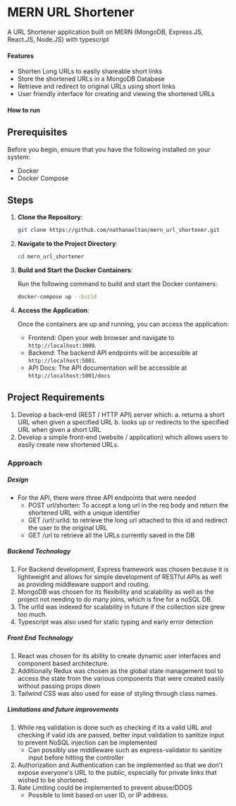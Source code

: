 # MERN URL Shortener

A URL Shortener application built on MERN (MongoDB, Express.JS, React.JS, Node.JS) with typescript

#### Features
* Shorten Long URLs to easily shareable short links
* Store the shortened URLs in a MongoDB Database
* Retrieve and redirect to original URLs using short links
* User friendly interface for creating and viewing the shortened URLs
#### How to run
## Prerequisites

Before you begin, ensure that you have the following installed on your system:

- Docker
- Docker Compose

## Steps

1. **Clone the Repository**:

    ```bash
    git clone https://github.com/nathanaeltan/mern_url_shortener.git
    ```

2. **Navigate to the Project Directory**:

    ```bash
    cd mern_url_shortener
    ```

3. **Build and Start the Docker Containers**:

    Run the following command to build and start the Docker containers:

    ```bash
    docker-compose up --build
    ```


4. **Access the Application**:

    Once the containers are up and running, you can access the application:

    - Frontend: Open your web browser and navigate to `http://localhost:3000`.
    - Backend: The backend API endpoints will be accessible at `http://localhost:5001`.
    - API Docs: The API documentation will be accessible at `http://localhost:5001/docs`


## Project Requirements

1. Develop a back-end (REST / HTTP API) server which:
a. returns a short URL when given a specified URL
b. looks up or redirects to the specified URL when given a short URL
2. Develop a simple front-end (website / application) which allows users to easily create
new shortened URLs.


### Approach
##### Design
- For the API, there were three API endpoints that were needed
    - POST url/shorten: To accept a long url in the req body and return the shortened URL with a unique identifier
    - GET /url/:urlId: to retrieve the long url attached to this id and redirect the user to the original URL
    - GET /url to retrieve all the URLs currently saved in the DB
##### Backend Technology
1. For Backend development, Express framework was chosen because it is lightweight and allows for simple development of RESTful APIs as well as providing middleware support and routing.
2. MongoDB was chosen for its flexibility and scalability as well as the project not needing to do many joins, which is fine for a noSQL DB.
3. The urlId was indexed for scalability in future if the collection size grew too much.
4. Typescript was also used for static typing and early error detection

##### Front End Technology
1. React was chosen for its ability to create dynamic user interfaces and component based architecture. 
2. Additionally Redux was chosen as the global state management tool to access the state from the various components that were created easily without passing props down
3. Tailwind CSS was also used for ease of styling through class names.


##### Limitations and future improvements
1. While req validation is done such as checking if its a valid URL and checking if valid ids are passed, better input validation to sanitize input to prevent NoSQL injection can be implemented
    - Can possibly use middleware such as express-validator to sanitize input before hitting the controller
2. Authorization and Authentication can be implemented so that we don't expose everyone's URL to the public, especially for private links that wished to be shortened.
3. Rate Limiting could be implemented to prevent abuse/DDOS
    - Possible to limit based on user ID, or IP address.





